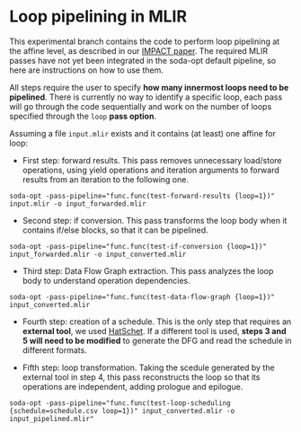 # Loop pipelining in MLIR

This experimental branch contains the code to perform loop pipelining at the affine level, as described in our [IMPACT paper](https://acohen.gitlabpages.inria.fr/impact/impact2022/papers/paper1.pdf). The required MLIR passes have not yet been integrated in the soda-opt default pipeline, so here are instructions on how to use them.

All steps require the user to specify **how many innermost loops need to be pipelined**. There is currently no way to identify a specific loop, each pass will go through the code sequentially and work on the number of loops specified through the `loop` **pass option**.

Assuming a file `input.mlir` exists and it contains (at least) one affine for loop:

* First step: forward results. This pass removes unnecessary load/store operations, using yield operations and iteration arguments to forward results from an iteration to the following one.

`soda-opt -pass-pipeline="func.func(test-forward-results {loop=1})" input.mlir -o input_forwarded.mlir`

* Second step: if conversion. This pass transforms the loop body when it contains if/else blocks, so that it can be pipelined.

`soda-opt -pass-pipeline="func.func(test-if-conversion {loop=1})" input_forwarded.mlir -o input_converted.mlir`

* Third step: Data Flow Graph extraction. This pass analyzes the loop body to understand operation dependencies.

`soda-opt -pass-pipeline="func.func(test-data-flow-graph {loop=1})" input_converted.mlir`

* Fourth step: creation of a schedule. This is the only step that requires an **external tool**, we used [HatSchet](https://digidev.digi.e-technik.uni-kassel.de/hatschet/). If a different tool is used, **steps 3 and 5 will need to be modified** to generate the DFG and read the schedule in different formats.

* Fifth step: loop transformation. Taking the scedule generated by the external tool in step 4, this pass reconstructs the loop so that its operations are independent, adding prologue and epilogue.

`soda-opt -pass-pipeline="func.func(test-loop-scheduling {schedule=schedule.csv loop=1})" input_converted.mlir -o input_pipelined.mlir"`